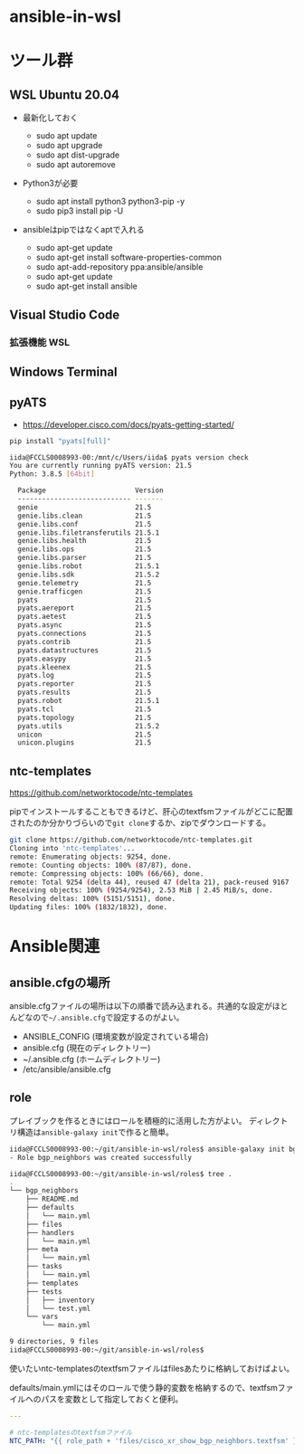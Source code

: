 # ansible-in-wsl


# ツール群

## WSL Ubuntu 20.04

- 最新化しておく
  - sudo apt update
  - sudo apt upgrade
  - sudo apt dist-upgrade
  - sudo apt autoremove

- Python3が必要
  - sudo apt install python3 python3-pip -y
  - sudo pip3 install pip -U

- ansibleはpipではなくaptで入れる
  - sudo apt-get update
  - sudo apt-get install software-properties-common
  - sudo apt-add-repository ppa:ansible/ansible
  - sudo apt-get update
  - sudo apt-get install ansible

## Visual Studio Code

### 拡張機能 WSL

## Windows Terminal

## pyATS

- https://developer.cisco.com/docs/pyats-getting-started/

```bash
pip install "pyats[full]"
```

```bash
iida@FCCLS0008993-00:/mnt/c/Users/iida$ pyats version check
You are currently running pyATS version: 21.5
Python: 3.8.5 [64bit]

  Package                      Version
  ---------------------------- -------
  genie                        21.5
  genie.libs.clean             21.5
  genie.libs.conf              21.5
  genie.libs.filetransferutils 21.5.1
  genie.libs.health            21.5
  genie.libs.ops               21.5
  genie.libs.parser            21.5
  genie.libs.robot             21.5.1
  genie.libs.sdk               21.5.2
  genie.telemetry              21.5
  genie.trafficgen             21.5
  pyats                        21.5
  pyats.aereport               21.5
  pyats.aetest                 21.5
  pyats.async                  21.5
  pyats.connections            21.5
  pyats.contrib                21.5
  pyats.datastructures         21.5
  pyats.easypy                 21.5
  pyats.kleenex                21.5
  pyats.log                    21.5
  pyats.reporter               21.5
  pyats.results                21.5
  pyats.robot                  21.5.1
  pyats.tcl                    21.5
  pyats.topology               21.5
  pyats.utils                  21.5.2
  unicon                       21.5
  unicon.plugins               21.5
```

## ntc-templates

<https://github.com/networktocode/ntc-templates>

pipでインストールすることもできるけど、肝心のtextfsmファイルがどこに配置されたのか分かりづらいので`git clone`するか、zipでダウンロードする。

```bash
git clone https://github.com/networktocode/ntc-templates.git
Cloning into 'ntc-templates'...
remote: Enumerating objects: 9254, done.
remote: Counting objects: 100% (87/87), done.
remote: Compressing objects: 100% (66/66), done.
remote: Total 9254 (delta 44), reused 47 (delta 21), pack-reused 9167
Receiving objects: 100% (9254/9254), 2.53 MiB | 2.45 MiB/s, done.
Resolving deltas: 100% (5151/5151), done.
Updating files: 100% (1832/1832), done.
```

# Ansible関連

## ansible.cfgの場所

ansible.cfgファイルの場所は以下の順番で読み込まれる。共通的な設定がほとんどなので`~/.ansible.cfg`で設定するのがよい。

- ANSIBLE_CONFIG (環境変数が設定されている場合)
- ansible.cfg (現在のディレクトリー)
- ~/.ansible.cfg (ホームディレクトリー)
- /etc/ansible/ansible.cfg




## role

プレイブックを作るときにはロールを積極的に活用した方がよい。
ディレクトリ構造は`ansible-galaxy init`で作ると簡単。

```bash
iida@FCCLS0008993-00:~/git/ansible-in-wsl/roles$ ansible-galaxy init bgp_neighbors
- Role bgp_neighbors was created successfully

iida@FCCLS0008993-00:~/git/ansible-in-wsl/roles$ tree .
.
└── bgp_neighbors
    ├── README.md
    ├── defaults
    │   └── main.yml
    ├── files
    ├── handlers
    │   └── main.yml
    ├── meta
    │   └── main.yml
    ├── tasks
    │   └── main.yml
    ├── templates
    ├── tests
    │   ├── inventory
    │   └── test.yml
    └── vars
        └── main.yml

9 directories, 9 files
iida@FCCLS0008993-00:~/git/ansible-in-wsl/roles$ 
```

使いたいntc-templatesのtextfsmファイルはfilesあたりに格納しておけばよい。

defaults/main.ymlにはそのロールで使う静的変数を格納するので、textfsmファイルへのパスを変数として指定しておくと便利。

```yaml
---

# ntc-templatesのtextfsmファイル
NTC_PATH: "{{ role_path + 'files/cisco_xr_show_bgp_neighbors.textfsm' }}"
```


